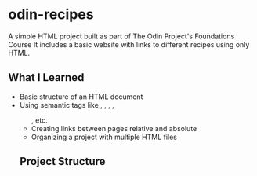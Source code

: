# odin-recipes

A simple HTML project built as part of The Odin Project's Foundations Course
It includes a basic website with links to different recipes using only HTML.

## What I Learned

- Basic structure of an HTML document
- Using semantic tags like <head>, <body>, <a>, <img>, <ul>, etc.
- Creating links between pages relative and absolute
- Organizing a project with multiple HTML files

## Project Structure

